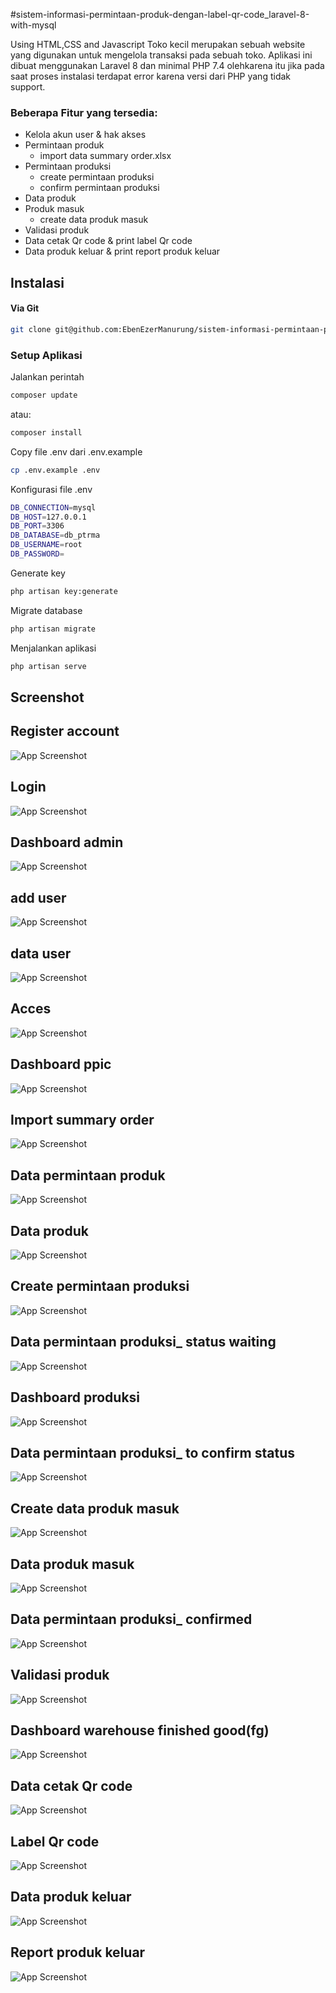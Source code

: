 
#sistem-informasi-permintaan-produk-dengan-label-qr-code_laravel-8-with-mysql



Using HTML,CSS and Javascript
Toko kecil merupakan sebuah website yang digunakan untuk mengelola transaksi pada sebuah toko. Aplikasi ini dibuat menggunakan Laravel 8 dan minimal PHP 7.4 olehkarena itu jika pada saat proses instalasi terdapat error karena versi dari PHP yang tidak support.

### Beberapa Fitur yang tersedia:
- Kelola akun user & hak akses
- Permintaan produk
  - import data summary order.xlsx
- Permintaan produksi
  - create permintaan produksi
  - confirm permintaan produksi
- Data produk
- Produk masuk
  - create data produk masuk
- Validasi produk
- Data cetak Qr code & print label Qr code
- Data produk keluar & print report produk keluar

## Instalasi
#### Via Git
```bash
git clone git@github.com:EbenEzerManurung/sistem-informasi-permintaan-produk-dengan-label-qr-code_laravel-8-with-mysql.git
```

### Setup Aplikasi
Jalankan perintah 
```bash
composer update
```
atau:
```bash
composer install
```
Copy file .env dari .env.example
```bash
cp .env.example .env
```
Konfigurasi file .env
```bash
DB_CONNECTION=mysql
DB_HOST=127.0.0.1
DB_PORT=3306
DB_DATABASE=db_ptrma
DB_USERNAME=root
DB_PASSWORD=
```
Generate key
```bash
php artisan key:generate
```
Migrate database
```bash
php artisan migrate
```
Menjalankan aplikasi
```bash
php artisan serve
```

## Screenshot 
## Register account

![App Screenshot](https://github.com/EbenEzerManurung/sistem-informasi-permintaan-produk-dengan-label-qr-code_laravel-8-with-mysql/blob/main/screenshot/ss_register%20account.PNG?raw=true)

## Login

![App Screenshot](https://github.com/EbenEzerManurung/sistem-informasi-permintaan-produk-dengan-label-qr-code_laravel-8-with-mysql/blob/main/screenshot/ss_login.PNG?raw=true)

## Dashboard admin

![App Screenshot](https://github.com/EbenEzerManurung/sistem-informasi-permintaan-produk-dengan-label-qr-code_laravel-8-with-mysql/blob/main/screenshot/ss_dashboard%20admin.PNG?raw=true)

## add user

![App Screenshot](https://github.com/EbenEzerManurung/sistem-informasi-permintaan-produk-dengan-label-qr-code_laravel-8-with-mysql/blob/main/screenshot/ss_add%20account.PNG?raw=true)

## data user

![App Screenshot](https://github.com/EbenEzerManurung/sistem-informasi-permintaan-produk-dengan-label-qr-code_laravel-8-with-mysql/blob/main/screenshot/ss_data%20user.PNG?raw=true)

## Acces

![App Screenshot](https://github.com/EbenEzerManurung/sistem-informasi-permintaan-produk-dengan-label-qr-code_laravel-8-with-mysql/blob/main/screenshot/ss_hak%20akses.PNG?raw=true)

## Dashboard ppic

![App Screenshot](https://github.com/EbenEzerManurung/sistem-informasi-permintaan-produk-dengan-label-qr-code_laravel-8-with-mysql/blob/main/screenshot/ss_dashboard%20ppic.PNG?raw=true)

## Import summary order

![App Screenshot](https://github.com/EbenEzerManurung/sistem-informasi-permintaan-produk-dengan-label-qr-code_laravel-8-with-mysql/blob/main/screenshot/ss_import.PNG?raw=true)

## Data permintaan produk

![App Screenshot](https://github.com/EbenEzerManurung/sistem-informasi-permintaan-produk-dengan-label-qr-code_laravel-8-with-mysql/blob/main/screenshot/ss_daftar%20permintaan%20produk.PNG?raw=true)

## Data produk

![App Screenshot](https://github.com/EbenEzerManurung/sistem-informasi-permintaan-produk-dengan-label-qr-code_laravel-8-with-mysql/blob/main/screenshot/ss_daftar%20produk.PNG?raw=true)

## Create permintaan produksi
![App Screenshot](https://github.com/EbenEzerManurung/sistem-informasi-permintaan-produk-dengan-label-qr-code_laravel-8-with-mysql/blob/main/screenshot/ss_permintaan%20produksi.PNG?raw=true)

## Data permintaan produksi_ status waiting

![App Screenshot](https://github.com/EbenEzerManurung/sistem-informasi-permintaan-produk-dengan-label-qr-code_laravel-8-with-mysql/blob/main/screenshot/ss_waiting%20daftar%20permintaan%20produksi.PNG?raw=true)

## Dashboard produksi

![App Screenshot](https://github.com/EbenEzerManurung/sistem-informasi-permintaan-produk-dengan-label-qr-code_laravel-8-with-mysql/blob/main/screenshot/ss_dashboard%20produksi.PNG?raw=true)

## Data permintaan produksi_ to confirm status

![App Screenshot](https://github.com/EbenEzerManurung/sistem-informasi-permintaan-produk-dengan-label-qr-code_laravel-8-with-mysql/blob/main/screenshot/ss_confirm%20daftar%20data%20permintaan%20produksi.PNG?raw=true)

## Create data produk masuk

![App Screenshot](https://github.com/EbenEzerManurung/sistem-informasi-permintaan-produk-dengan-label-qr-code_laravel-8-with-mysql/blob/main/screenshot/ss_input%20produk%20masuk.PNG?raw=true)

## Data produk masuk

![App Screenshot](https://github.com/EbenEzerManurung/sistem-informasi-permintaan-produk-dengan-label-qr-code_laravel-8-with-mysql/blob/main/screenshot/ss_daftar%20data%20produk%20masuk.PNG?raw=true)


## Data permintaan produksi_ confirmed

![App Screenshot](https://github.com/EbenEzerManurung/sistem-informasi-permintaan-produk-dengan-label-qr-code_laravel-8-with-mysql/blob/main/screenshot/ss_confimed%20daftar%20permintaan%20produksi.PNG?raw=true)


## Validasi produk

![App Screenshot](https://github.com/EbenEzerManurung/sistem-informasi-permintaan-produk-dengan-label-qr-code_laravel-8-with-mysql/blob/main/screenshot/ss_validasi%20produk.PNG?raw=true)

## Dashboard warehouse finished good(fg)

![App Screenshot](https://github.com/EbenEzerManurung/sistem-informasi-permintaan-produk-dengan-label-qr-code_laravel-8-with-mysql/blob/main/screenshot/ss_dashboard%20warehouse%20finished%20good.PNG?raw=true)

## Data cetak Qr code

![App Screenshot](https://github.com/EbenEzerManurung/sistem-informasi-permintaan-produk-dengan-label-qr-code_laravel-8-with-mysql/blob/main/screenshot/ss_daftar%20cetak%20label%20qr%20code.PNG?raw=true)

## Label Qr code

![App Screenshot](https://github.com/EbenEzerManurung/sistem-informasi-permintaan-produk-dengan-label-qr-code_laravel-8-with-mysql/blob/main/screenshot/ss_label%20qr%20code.PNG?raw=true)

## Data produk keluar

![App Screenshot](https://github.com/EbenEzerManurung/sistem-informasi-permintaan-produk-dengan-label-qr-code_laravel-8-with-mysql/blob/main/screenshot/ss_daftar%20produk%20keluar.PNG?raw=true)

## Report produk keluar

![App Screenshot](https://github.com/EbenEzerManurung/sistem-informasi-permintaan-produk-dengan-label-qr-code_laravel-8-with-mysql/blob/main/screenshot/ss_cetak%20produk%20keluar.PNG?raw=true)














